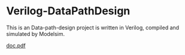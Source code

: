 # Verilog-DataPathDesign
This is an Data-path-design project is written in Verilog, compiled and simulated by Modelsim.

[doc.pdf](document.pdf)
